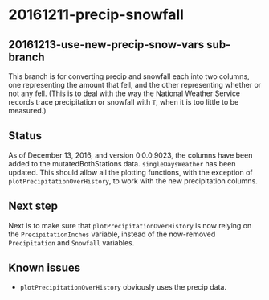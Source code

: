 # 20161211-precip-snowfall
## 20161213-use-new-precip-snow-vars sub-branch

This branch is for converting precip and snowfall each into two columns,
one representing the amount that fell,
and the other representing whether or not any fell.
(This is to deal with the way the National Weather Service records trace
precipitation or snowfall with `T`, when it is too little to be measured.)

## Status

As of December 13, 2016, 
and version 0.0.0.9023,
the columns have been added to the mutatedBothStations data.
`singleDaysWeather` has been updated.
This should allow all the plotting functions,
with the exception of
`plotPrecipitationOverHistory`,
to work with the new precipitation columns.

## Next step

Next is to make sure that 
`plotPrecipitationOverHistory` 
is now relying on the
`PrecipitationInches`
variable, 
instead of the
now-removed `Precipitation` and `Snowfall` variables.

## Known issues

* `plotPrecipitationOverHistory` obviously uses the precip data.
